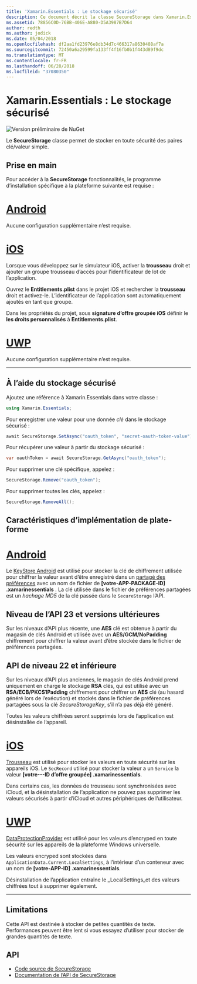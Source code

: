 ```yaml
---
title: 'Xamarin.Essentials : Le stockage sécurisé'
description: Ce document décrit la classe SecureStorage dans Xamarin.Essentials, ce qui permet de stocker en toute sécurité des paires clé/valeur simple. Elle explique comment utiliser la classe, les caractéristiques d’implémentation de plate-forme et les limitations.
ms.assetid: 78856C0D-76BB-406E-A880-D5A3987B7D64
author: redth
ms.author: jodick
ms.date: 05/04/2018
ms.openlocfilehash: df2aa1fd23976e8db34d7c466317a8630408af7a
ms.sourcegitcommit: 72450a6a29599fa133ff4f16fb0b1f443d89f9dc
ms.translationtype: MT
ms.contentlocale: fr-FR
ms.lasthandoff: 06/28/2018
ms.locfileid: "37080350"
---
```

# <a name="xamarinessentials-secure-storage"></a>Xamarin.Essentials : Le stockage sécurisé

![Version préliminaire de NuGet](~/media/shared/pre-release.png)

Le **SecureStorage** classe permet de stocker en toute sécurité des paires clé/valeur simple.

## <a name="getting-started"></a>Prise en main

Pour accéder à la **SecureStorage** fonctionnalités, le programme d’installation spécifique à la plateforme suivante est requise :

# <a name="androidtabandroid"></a>[Android](#tab/android)

Aucune configuration supplémentaire n’est requise.

# <a name="iostabios"></a>[iOS](#tab/ios)

Lorsque vous développez sur le simulateur iOS, activer la **trousseau** droit et ajouter un groupe trousseau d’accès pour l’identificateur de lot de l’application.

Ouvrez le **Entitlements.plist** dans le projet iOS et rechercher la **trousseau** droit et activez-le. L’identificateur de l’application sont automatiquement ajoutés en tant que groupe.

Dans les propriétés du projet, sous **signature d’offre groupée iOS** définir le **les droits personnalisés** à **Entitlements.plist**.

# <a name="uwptabuwp"></a>[UWP](#tab/uwp)

Aucune configuration supplémentaire n’est requise.

-----

## <a name="using-secure-storage"></a>À l’aide du stockage sécurisé

Ajoutez une référence à Xamarin.Essentials dans votre classe :

```csharp
using Xamarin.Essentials;
```

Pour enregistrer une valeur pour une donnée _clé_ dans le stockage sécurisé :

```csharp
await SecureStorage.SetAsync("oauth_token", "secret-oauth-token-value");
```

Pour récupérer une valeur à partir du stockage sécurisé :

```csharp
var oauthToken = await SecureStorage.GetAsync("oauth_token");
```

Pour supprimer une clé spécifique, appelez :

```csharp
SecureStorage.Remove("oauth_token");
```

Pour supprimer toutes les clés, appelez :

```csharp
SecureStorage.RemoveAll();
```


## <a name="platform-implementation-specifics"></a>Caractéristiques d’implémentation de plate-forme

# <a name="androidtabandroid"></a>[Android](#tab/android)

Le [KeyStore Android](https://developer.android.com/training/articles/keystore.html) est utilisé pour stocker la clé de chiffrement utilisée pour chiffrer la valeur avant d’être enregistré dans un [partagé des préférences](https://developer.android.com/training/data-storage/shared-preferences.html) avec un nom de fichier de **[votre-APP-PACKAGE-ID] .xamarinessentials** .  La clé utilisée dans le fichier de préférences partagées est un _hachage MD5_ de la clé passée dans le `SecureStorage` l’API.

## <a name="api-level-23-and-higher"></a>Niveau de l’API 23 et versions ultérieures

Sur les niveaux d’API plus récente, une **AES** clé est obtenue à partir du magasin de clés Android et utilisée avec un **AES/GCM/NoPadding** chiffrement pour chiffrer la valeur avant d’être stockée dans le fichier de préférences partagées.

## <a name="api-level-22-and-lower"></a>API de niveau 22 et inférieure

Sur les niveaux d’API plus anciennes, le magasin de clés Android prend uniquement en charge le stockage **RSA** clés, qui est utilisé avec un **RSA/ECB/PKCS1Padding** chiffrement pour chiffrer un **AES** clé (au hasard généré lors de l’exécution) et stockés dans le fichier de préférences partagées sous la clé _SecureStorageKey_, s’il n’a pas déjà été généré.

Toutes les valeurs chiffrées seront supprimés lors de l’application est désinstallée de l’appareil.

# <a name="iostabios"></a>[iOS](#tab/ios)

[Trousseau](https://developer.xamarin.com/api/type/Security.SecKeyChain/) est utilisé pour stocker les valeurs en toute sécurité sur les appareils iOS.  Le `SecRecord` utilisé pour stocker la valeur a un `Service` la valeur **[votre---ID d’offre groupée] .xamarinessentials**.

Dans certains cas, les données de trousseau sont synchronisées avec iCloud, et la désinstallation de l’application ne pouvez pas supprimer les valeurs sécurisés à partir d’iCloud et autres périphériques de l’utilisateur.

# <a name="uwptabuwp"></a>[UWP](#tab/uwp)

[DataProtectionProvider](https://docs.microsoft.com/uwp/api/windows.security.cryptography.dataprotection.dataprotectionprovider) est utilisé pour les valeurs d’encryped en toute sécurité sur les appareils de la plateforme Windows universelle.

Les valeurs encryped sont stockées dans `ApplicationData.Current.LocalSettings`, à l’intérieur d’un conteneur avec un nom de **[votre-APP-ID] .xamarinessentials**.

Désinstallation de l’application entraîne le _LocalSettings_et des valeurs chiffrées tout à supprimer également.

-----

## <a name="limitations"></a>Limitations

Cette API est destinée à stocker de petites quantités de texte.  Performances peuvent être lent si vous essayez d’utiliser pour stocker de grandes quantités de texte.

## <a name="api"></a>API

- [Code source de SecureStorage](https://github.com/xamarin/Essentials/tree/master/Xamarin.Essentials/SecureStorage)
- [Documentation de l’API de SecureStorage](xref:Xamarin.Essentials.SecureStorage)
